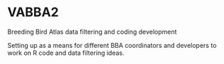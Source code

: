 # VABBA2
Breeding Bird Atlas data filtering and coding development

Setting up as a means for different BBA coordinators and developers to work on R code and data filtering ideas.
